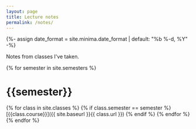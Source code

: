 ```yaml
---
layout: page
title: Lecture notes
permalink: /notes/
---
```


{%- assign date_format = site.minima.date_format | default: "%b %-d, %Y" -%}

Notes from classes I've taken.

{% for semester in site.semesters %}
# {{semester}}
{% for class in site.classes %}
{% if class.semester == semester %}
  [{{class.course}}]({{ site.baseurl }}{{ class.url }})
{% endif %}
{% endfor %}
{% endfor %}
